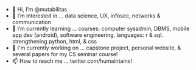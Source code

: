 - 👋 Hi, I’m @mutabilitas
- 👀 I’m interested in ... data science, UX, infosec, networks & communication
- 🌱 I’m currently learning ... courses: computer sysadmin, DBMS, mobile app dev (android), software engineering. languages: r & sql. strengthening python, html, & css
- 🧪 I'm currently working on ... capstone project, personal website, & several papers for my CS seminar course!
- 📫 How to reach me ... twitter.com/humaintains!

<!---
mutabilitas/mutabilitas is a ✨ special ✨ repository because its `README.md` (this file) appears on your GitHub profile.
You can click the Preview link to take a look at your changes.
--->
